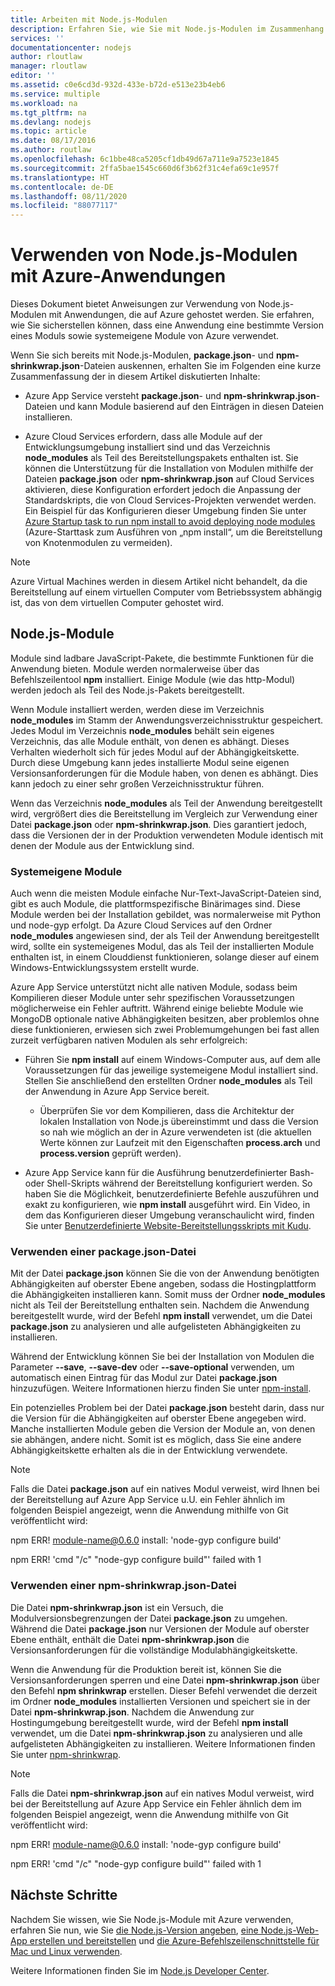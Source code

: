 ```yaml
---
title: Arbeiten mit Node.js-Modulen
description: Erfahren Sie, wie Sie mit Node.js-Modulen im Zusammenhang mit Azure App Service oder Cloud Services arbeiten.
services: ''
documentationcenter: nodejs
author: rloutlaw
manager: rloutlaw
editor: ''
ms.assetid: c0e6cd3d-932d-433e-b72d-e513e23b4eb6
ms.service: multiple
ms.workload: na
ms.tgt_pltfrm: na
ms.devlang: nodejs
ms.topic: article
ms.date: 08/17/2016
ms.author: routlaw
ms.openlocfilehash: 6c1bbe48ca5205cf1db49d67a711e9a7523e1845
ms.sourcegitcommit: 2ffa5bae1545c660d6f3b62f31c4efa69c1e957f
ms.translationtype: HT
ms.contentlocale: de-DE
ms.lasthandoff: 08/11/2020
ms.locfileid: "88077117"
---
```

# <a name="using-nodejs-modules-with-azure-applications"></a>Verwenden von Node.js-Modulen mit Azure-Anwendungen
Dieses Dokument bietet Anweisungen zur Verwendung von Node.js-Modulen mit Anwendungen, die auf Azure gehostet werden. Sie erfahren, wie Sie sicherstellen können, dass eine Anwendung eine bestimmte Version eines Moduls sowie systemeigene Module von Azure verwendet.

Wenn Sie sich bereits mit Node.js-Modulen, **package.json**- und **npm-shrinkwrap.json**-Dateien auskennen, erhalten Sie im Folgenden eine kurze Zusammenfassung der in diesem Artikel diskutierten Inhalte:

* Azure App Service versteht **package.json**- und **npm-shrinkwrap.json**-Dateien und kann Module basierend auf den Einträgen in diesen Dateien installieren.

* Azure Cloud Services erfordern, dass alle Module auf der Entwicklungsumgebung installiert sind und das Verzeichnis **node\_modules** als Teil des Bereitstellungspakets enthalten ist. Sie können die Unterstützung für die Installation von Modulen mithilfe der Dateien **package.json** oder **npm-shrinkwrap.json** auf Cloud Services aktivieren, diese Konfiguration erfordert jedoch die Anpassung der Standardskripts, die von Cloud Services-Projekten verwendet werden. Ein Beispiel für das Konfigurieren dieser Umgebung finden Sie unter [Azure Startup task to run npm install to avoid deploying node modules](https://github.com/woloski/nodeonazure-blog/blob/master/articles/startup-task-to-run-npm-in-azure.markdown) (Azure-Starttask zum Ausführen von „npm install“, um die Bereitstellung von Knotenmodulen zu vermeiden).

> [!NOTE]
> Azure Virtual Machines werden in diesem Artikel nicht behandelt, da die Bereitstellung auf einem virtuellen Computer vom Betriebssystem abhängig ist, das von dem virtuellen Computer gehostet wird.
>
>

## <a name="nodejs-modules"></a>Node.js-Module
Module sind ladbare JavaScript-Pakete, die bestimmte Funktionen für die Anwendung bieten. Module werden normalerweise über das Befehlszeilentool **npm** installiert. Einige Module (wie das http-Modul) werden jedoch als Teil des Node.js-Pakets bereitgestellt.

Wenn Module installiert werden, werden diese im Verzeichnis **node\_modules** im Stamm der Anwendungsverzeichnisstruktur gespeichert. Jedes Modul im Verzeichnis **node\_modules** behält sein eigenes Verzeichnis, das alle Module enthält, von denen es abhängt. Dieses Verhalten wiederholt sich für jedes Modul auf der Abhängigkeitskette. Durch diese Umgebung kann jedes installierte Modul seine eigenen Versionsanforderungen für die Module haben, von denen es abhängt. Dies kann jedoch zu einer sehr großen Verzeichnisstruktur führen.

Wenn das Verzeichnis **node\_modules** als Teil der Anwendung bereitgestellt wird, vergrößert dies die Bereitstellung im Vergleich zur Verwendung einer Datei **package.json** oder **npm-shrinkwrap.json**. Dies garantiert jedoch, dass die Versionen der in der Produktion verwendeten Module identisch mit denen der Module aus der Entwicklung sind.

### <a name="native-modules"></a>Systemeigene Module
Auch wenn die meisten Module einfache Nur-Text-JavaScript-Dateien sind, gibt es auch Module, die plattformspezifische Binärimages sind. Diese Module werden bei der Installation gebildet, was normalerweise mit Python und node-gyp erfolgt. Da Azure Cloud Services auf den Ordner **node\_modules** angewiesen sind, der als Teil der Anwendung bereitgestellt wird, sollte ein systemeigenes Modul, das als Teil der installierten Module enthalten ist, in einem Clouddienst funktionieren, solange dieser auf einem Windows-Entwicklungssystem erstellt wurde.

Azure App Service unterstützt nicht alle nativen Module, sodass beim Kompilieren dieser Module unter sehr spezifischen Voraussetzungen möglicherweise ein Fehler auftritt. Während einige beliebte Module wie MongoDB optionale native Abhängigkeiten besitzen, aber problemlos ohne diese funktionieren, erwiesen sich zwei Problemumgehungen bei fast allen zurzeit verfügbaren nativen Modulen als sehr erfolgreich:

* Führen Sie **npm install** auf einem Windows-Computer aus, auf dem alle Voraussetzungen für das jeweilige systemeigene Modul installiert sind. Stellen Sie anschließend den erstellten Ordner **node\_modules** als Teil der Anwendung in Azure App Service bereit.

  * Überprüfen Sie vor dem Kompilieren, dass die Architektur der lokalen Installation von Node.js übereinstimmt und dass die Version so nah wie möglich an der in Azure verwendeten ist (die aktuellen Werte können zur Laufzeit mit den Eigenschaften **process.arch** und **process.version** geprüft werden).

* Azure App Service kann für die Ausführung benutzerdefinierter Bash- oder Shell-Skripts während der Bereitstellung konfiguriert werden. So haben Sie die Möglichkeit, benutzerdefinierte Befehle auszuführen und exakt zu konfigurieren, wie **npm install** ausgeführt wird. Ein Video, in dem das Konfigurieren dieser Umgebung veranschaulicht wird, finden Sie unter [Benutzerdefinierte Website-Bereitstellungsskripts mit Kudu](https://azure.microsoft.com/resources/videos/custom-web-site-deployment-scripts-with-kudu/).

### <a name="using-a-packagejson-file"></a>Verwenden einer package.json-Datei

Mit der Datei **package.json** können Sie die von der Anwendung benötigten Abhängigkeiten auf oberster Ebene angeben, sodass die Hostingplattform die Abhängigkeiten installieren kann. Somit muss der Ordner **node\_modules** nicht als Teil der Bereitstellung enthalten sein. Nachdem die Anwendung bereitgestellt wurde, wird der Befehl **npm install** verwendet, um die Datei **package.json** zu analysieren und alle aufgelisteten Abhängigkeiten zu installieren.

Während der Entwicklung können Sie bei der Installation von Modulen die Parameter **--save**, **--save-dev** oder **--save-optional** verwenden, um automatisch einen Eintrag für das Modul zur Datei **package.json** hinzuzufügen. Weitere Informationen hierzu finden Sie unter [npm-install](https://docs.npmjs.com/cli/install).

Ein potenzielles Problem bei der Datei **package.json** besteht darin, dass nur die Version für die Abhängigkeiten auf oberster Ebene angegeben wird. Manche installierten Module geben die Version der Module an, von denen sie abhängen, andere nicht. Somit ist es möglich, dass Sie eine andere Abhängigkeitskette erhalten als die in der Entwicklung verwendete.

> [!NOTE]
> Falls die Datei <b>package.json</b> auf ein natives Modul verweist, wird Ihnen bei der Bereitstellung auf Azure App Service u.U. ein Fehler ähnlich im folgenden Beispiel angezeigt, wenn die Anwendung mithilfe von Git veröffentlicht wird:
>
> npm ERR! module-name@0.6.0 install: 'node-gyp configure build'
>
> npm ERR! 'cmd "/c" "node-gyp configure build"' failed with 1
>
>

### <a name="using-a-npm-shrinkwrapjson-file"></a>Verwenden einer npm-shrinkwrap.json-Datei
Die Datei **npm-shrinkwrap.json** ist ein Versuch, die Modulversionsbegrenzungen der Datei **package.json** zu umgehen. Während die Datei **package.json** nur Versionen der Module auf oberster Ebene enthält, enthält die Datei **npm-shrinkwrap.json** die Versionsanforderungen für die vollständige Modulabhängigkeitskette.

Wenn die Anwendung für die Produktion bereit ist, können Sie die Versionsanforderungen sperren und eine Datei **npm-shrinkwrap.json** über den Befehl **npm shrinkwrap** erstellen. Dieser Befehl verwendet die derzeit im Ordner **node\_modules** installierten Versionen und speichert sie in der Datei **npm-shrinkwrap.json**. Nachdem die Anwendung zur Hostingumgebung bereitgestellt wurde, wird der Befehl **npm install** verwendet, um die Datei **npm-shrinkwrap.json** zu analysieren und alle aufgelisteten Abhängigkeiten zu installieren. Weitere Informationen finden Sie unter [npm-shrinkwrap](https://docs.npmjs.com/cli/shrinkwrap).

> [!NOTE]
> Falls die Datei <b>npm-shrinkwrap.json</b> auf ein natives Modul verweist, wird bei der Bereitstellung auf Azure App Service ein Fehler ähnlich dem im folgenden Beispiel angezeigt, wenn die Anwendung mithilfe von Git veröffentlicht wird:
>
> npm ERR! module-name@0.6.0 install: 'node-gyp configure build'
>
> npm ERR! 'cmd "/c" "node-gyp configure build"' failed with 1
>
>

## <a name="next-steps"></a>Nächste Schritte
Nachdem Sie wissen, wie Sie Node.js-Module mit Azure verwenden, erfahren Sie nun, wie Sie [die Node.js-Version angeben](https://github.com/squillace/nodejs-microservice), [eine Node.js-Web-App erstellen und bereitstellen](app-service/quickstart-nodejs.md) und [die Azure-Befehlszeilenschnittstelle für Mac und Linux verwenden](https://azure.microsoft.com/blog/using-windows-azure-with-the-command-line-tools-for-mac-and-linux/).

Weitere Informationen finden Sie im [Node.js Developer Center](/azure/developer/javascript/).

[specify the Node.js version]: nodejs-specify-node-version-azure-apps.md
[How to use the Azure Command-Line Interface for Mac and Linux]:cli-install-nodejs.md
[Custom Website Deployment Scripts with Kudu]: https://channel9.msdn.com/Shows/Azure-Friday/Custom-Web-Site-Deployment-Scripts-with-Kudu-with-David-Ebbo
